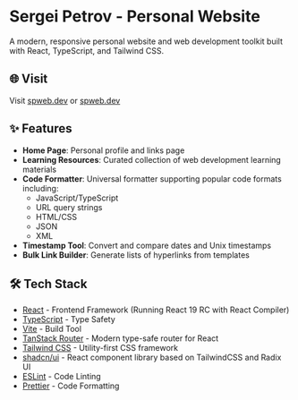 # Sergei Petrov - Personal Website

A modern, responsive personal website and web development toolkit built with React, TypeScript, and Tailwind CSS.

## 🌐 Visit

Visit [spweb.dev](https://spweb.dev) or [spweb.dev](https://petrovsergei.com)

## ✨ Features

- **Home Page**: Personal profile and links page
- **Learning Resources**: Curated collection of web development learning materials
- **Code Formatter**: Universal formatter supporting popular code formats including:
  - JavaScript/TypeScript
  - URL query strings
  - HTML/CSS
  - JSON
  - XML
- **Timestamp Tool**: Convert and compare dates and Unix timestamps
- **Bulk Link Builder**: Generate lists of hyperlinks from templates

## 🛠️ Tech Stack

- [React](https://react.dev/) - Frontend Framework (Running React 19 RC with React Compiler)
- [TypeScript](https://www.typescriptlang.org/) - Type Safety
- [Vite](https://vitejs.dev/) - Build Tool
- [TanStack Router](https://tanstack.com/router) - Modern type-safe router for React
- [Tailwind CSS](https://tailwindcss.com/) - Utility-first CSS framework
- [shadcn/ui](https://ui.shadcn.com/) - React component library based on TailwindCSS and Radix UI
- [ESLint](https://eslint.org/) - Code Linting
- [Prettier](https://prettier.io/) - Code Formatting
